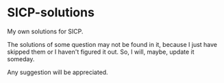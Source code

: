 # SICP-solutions
My own solutions for SICP.

The solutions of some question may not be found in it, because I just have skipped them or I haven't figured it out. So, I will, maybe, update it someday.

Any suggestion will be appreciated.
